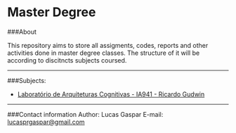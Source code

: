 # Master Degree

###About

This repository aims to store all assigments, codes, reports and other activities done in master degree classes.
The structure of it will be according to discitncts subjects coursed.

---

###Subjects:
* [Laboratório de Arquiteturas Cognitivas - IA941 - Ricardo Gudwin](https://github.com/lucasgaspar22/MasterDegree/tree/master/Laboratório%20de%20Arquitetura%20Cognitivas%20-%20IA941)

---
###Contact information
Author: Lucas Gaspar
E-mail: lucasprgaspar@gmail.com

